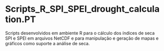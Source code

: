 # Scripts_R_SPI_SPEI_drought_calculation.PT
Scripts desenvolvidos em ambiente R para o cálculo dos índices de seca SPI e SPEI em arquivos NetCDF e para manipulação e geração de mapas e gráficos como suporte a análise de seca.
